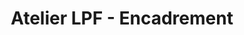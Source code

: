 ---
title: "Atelier LPF - Encadrement"
url: /auvers-sur-oise/atelier-lpf-encadrement/
shop: Rahmen
---